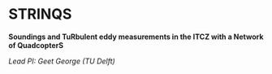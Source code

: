 # STRINQS

**Soundings and TuRbulent eddy measurements in the ITCZ with a Network of QuadcopterS**

*Lead PI: Geet George (TU Delft)*